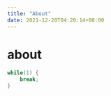 ```yaml
---
title: "About"
date: 2021-12-20T04:20:14+08:00
---
```


# about

```c
while(1) {
    break;
}
```


